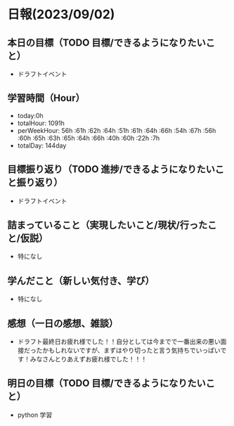 # 日報(2023/09/02)

## 本日の目標（TODO 目標/できるようになりたいこと）

- ドラフトイベント

## 学習時間（Hour）

- today:0h
- totalHour: 1091h
- perWeekHour: 56h :61h :62h :64h :51h :61h :64h :66h :54h :67h :56h :60h :65h :63h :65h :64h :66h :40h :60h :22h :7h
- totalDay: 144day

## 目標振り返り（TODO 進捗/できるようになりたいこと振り返り）

- ドラフトイベント

## 詰まっていること（実現したいこと/現状/行ったこと/仮説）

- 特になし

## 学んだこと（新しい気付き、学び）

- 特になし

## 感想（一日の感想、雑談）

- ドラフト最終日お疲れ様でした！！自分としては今までで一番出来の悪い面接だったかもしれないですが、まずはやり切ったと言う気持ちでいっぱいです！みなさんとりあえずお疲れ様でした！！！

## 明日の目標（TODO 目標/できるようになりたいこと）

- python 学習
